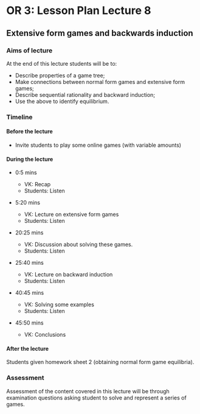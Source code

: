 # OR 3: Lesson Plan Lecture 8
## Extensive form games and backwards induction

### Aims of lecture

At the end of this lecture students will be to:

- Describe properties of a game tree;
- Make connections between normal form games and extensive form games;
- Describe sequential rationality and backward induction;
- Use the above to identify equilibrium.

### Timeline

#### Before the lecture

- Invite students to play some online games (with variable amounts)

#### During the lecture

- 0:5 mins

    - VK: Recap
    - Students: Listen

- 5:20 mins

    - VK: Lecture on extensive form games
    - Students: Listen

- 20:25 mins

    - VK: Discussion about solving these games.
    - Students: Listen

- 25:40 mins

    - VK: Lecture on backward induction
    - Students: Listen

- 40:45 mins

    - VK: Solving some examples
    - Students: Listen

- 45:50 mins

    - VK: Conclusions

#### After the lecture

Students given homework sheet 2 (obtaining normal form game equilibria).

### Assessment

Assessment of the content covered in this lecture will be through examination questions asking student to solve and represent a series of games.
